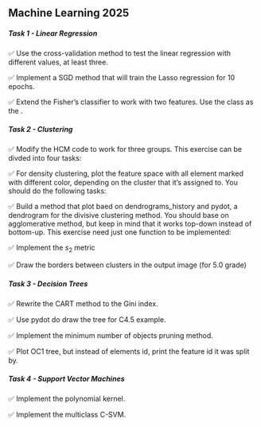 ## Machine Learning 2025

##### Task 1 - Linear Regression



✅ Use the cross-validation method to test the linear regression with different   values, at least three.

✅ Implement a SGD method that will train the Lasso regression for 10 epochs.

✅ Extend the Fisher’s classifier to work with two features. Use the class as the  .

##### Task 2 - Clustering


✅ Modify the HCM code to work for three groups. This exercise can be divded into four tasks:

✅ For density clustering, plot the feature space with all element marked with different color, depending on the cluster that it’s assigned to. You should do the following tasks:

✅ Build a method that plot baed on dendrograms_history and pydot, a dendrogram for the divisive clustering method. You should base on agglomerative method, but keep in mind that it works top-down instead of bottom-up. This exercise need just one function to be implemented:

✅ Implement the $s_{2}$ metric

✅ Draw the borders between clusters in the output image (for 5.0 grade)

##### Task 3 - Decision Trees

✅ Rewrite the CART method to the Gini index.

✅ Use pydot do draw the tree for C4.5 example.

✅ Implement the minimum number of objects pruning method.

✅ Plot OC1 tree, but instead of elements id, print the feature id it was split by.

##### Task 4 - Support Vector Machines

✅  Implement the polynomial kernel.

✅  Implement the multiclass C-SVM.